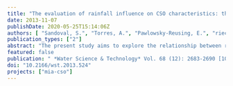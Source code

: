 ```yaml
---
title: "The evaluation of rainfall influence on CSO characteristics: the Berlin case study"
date: 2013-11-07
publishDate: 2020-05-25T15:14:06Z
authors: [ "Sandoval, S.", "Torres, A.", "Pawlowsky-Reusing, E.", "riechel", "caradot" ]
publication_types: ["2"]
abstract: "The present study aims to explore the relationship between rainfall variables and water quality/quantity characteristics of combined sewer overflows (CSO), by the use of multivariate statistical methods and online measurements at a principal CSO outlet in Berlin (Germany). Canonical correlation results showed that the maximum and average rainfall intensities are the most influential variables to describe CSO water quantity and pollutant loads whereas the duration of the rainfall event and the rain depth seem to be the most influential variables to describe CSO pollutant concentrations. The analysis of Partial Least Squares (PLS) regression models confirms the findings of the canonical correlation and highlights three main influences of rainfall on CSO characteristics: (i) CSO water quantity characteristics are mainly influenced by the maximal rainfall intensities, (ii) CSO pollutants concentrations were found to be mostly associated with duration of the rainfall and (iii) pollutants loads seemed to be principally influenced by dry weather duration before the rainfall event. The prediction quality of PLS models is rather low (R² < 0.6) but results can be useful to explore qualitatively the influence of rainfall on CSO characteristics."
featured: false
publication: " *Water Science & Technology* Vol. 68 (12): 2683-2690 [10.2166/wst.2013.524](https://doi.org/10.2166/wst.2013.524)"
doi: "10.2166/wst.2013.524"
projects: ["mia-cso"]
---
```



